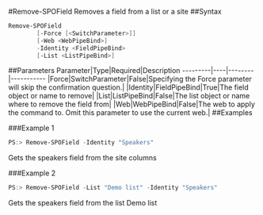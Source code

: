 #Remove-SPOField
Removes a field from a list or a site
##Syntax
```powershell
Remove-SPOField
        [-Force [<SwitchParameter>]]
        [-Web <WebPipeBind>]
        -Identity <FieldPipeBind>
        [-List <ListPipeBind>]
```


##Parameters
Parameter|Type|Required|Description
---------|----|--------|-----------
|Force|SwitchParameter|False|Specifying the Force parameter will skip the confirmation question.|
|Identity|FieldPipeBind|True|The field object or name to remove|
|List|ListPipeBind|False|The list object or name where to remove the field from|
|Web|WebPipeBind|False|The web to apply the command to. Omit this parameter to use the current web.|
##Examples

###Example 1
```powershell
PS:> Remove-SPOField -Identity "Speakers"
```
Gets the speakers field from the site columns

###Example 2
```powershell
PS:> Remove-SPOField -List "Demo list" -Identity "Speakers"
```
Gets the speakers field from the list Demo list
